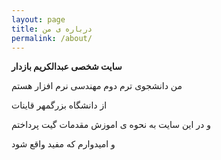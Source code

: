 ```yaml
---
layout: page
title: درباره ی من 
permalink: /about/
---
```

**سایت شخصی عبدالکریم بازدار**

من دانشجوی ترم دوم مهندسی نرم افزار هستم 

از دانشگاه بزرگمهر قاینات 

و در این سایت به نحوه ی اموزش مقدمات گیت پرداختم
 
و امیدوارم که مفید واقع شود

